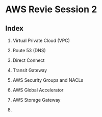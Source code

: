 # AWS Revie Session 2

## Index

1. Virtual Private Cloud (VPC)

2. Route 53 (DNS)

3. Direct Connect

4. Transit Gateway

5. AWS Security Groups and NACLs

6. AWS Global Accelerator

7. AWS Storage Gateway

8. 







